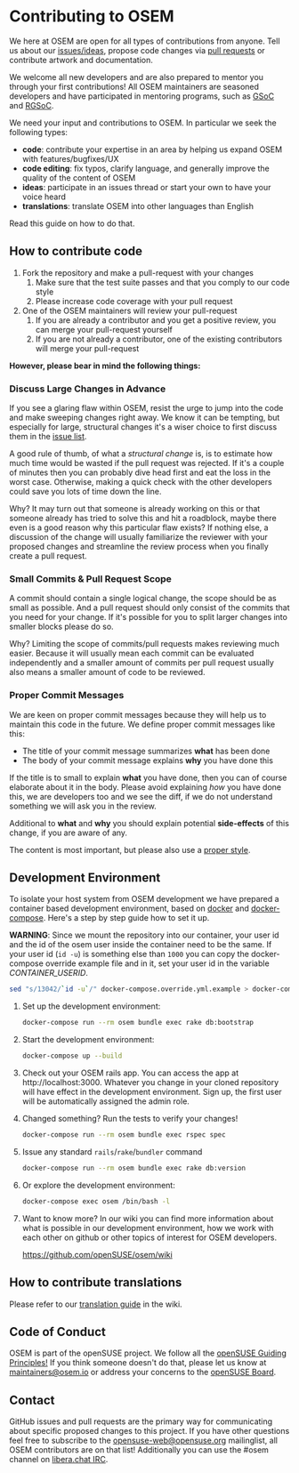 # Contributing to OSEM

We here at OSEM are open for all types of contributions from anyone. Tell us about our [issues/ideas](https://github.com/openSUSE/osem/issues/new), propose code changes via [pull requests](https://help.github.com/articles/using-pull-requests) or contribute artwork and documentation.

We welcome all new developers and are also prepared to mentor you through your first contributions! All OSEM maintainers are seasoned developers and have participated in mentoring programs, such as [GSoC](https://summerofcode.withgoogle.com/) and [RGSoC](https://railsgirlssummerofcode.org/).

We need your input and contributions to OSEM. In particular we seek the following types:

* **code**: contribute your expertise in an area by helping us expand OSEM with features/bugfixes/UX
* **code editing**: fix typos, clarify language, and generally improve the quality of the content of OSEM
* **ideas**: participate in an issues thread or start your own to have your voice heard
* **translations**: translate OSEM into other languages than English

Read this guide on how to do that.

## How to contribute code

1. Fork the repository and make a pull-request with your changes
    1. Make sure that the test suite passes and that you comply to our code style
    1. Please increase code coverage with your pull request
1. One of the OSEM maintainers will review your pull-request
    1. If you are already a contributor and you get a positive review, you can merge your pull-request yourself
    1. If you are not already a contributor, one of the existing contributors will merge your pull-request

**However, please bear in mind the following things:**

### Discuss Large Changes in Advance

If you see a glaring flaw within OSEM, resist the urge to jump into the
code and make sweeping changes right away. We know it can be tempting, but
especially for large, structural changes it's a wiser choice to first discuss
them in the [issue list](https://github.com/openSUSE/osem/issues).

A good rule of thumb, of what a *structural change* is, is to estimate how much
time would be wasted if the pull request was rejected. If it's a couple of minutes
then you can probably dive head first and eat the loss in the worst case. Otherwise,
making a quick check with the other developers could save you lots of time down the line.

Why? It may turn out that someone is already working on this or that someone already
has tried to solve this and hit a roadblock, maybe there even is a good reason
why this particular flaw exists? If nothing else, a discussion of the change will
usually familiarize the reviewer with your proposed changes and streamline the
review process when you finally create a pull request.

### Small Commits & Pull Request Scope

A commit should contain a single logical change, the scope should be as small
as possible. And a pull request should only consist of the commits that you
need for your change. If it's possible for you to split larger changes into
smaller blocks please do so.

Why? Limiting the scope of commits/pull requests makes reviewing much easier.
Because it will usually mean each commit can be evaluated independently and a
smaller amount of commits per pull request usually also means a smaller amount
of code to be reviewed.

### Proper Commit Messages

We are keen on proper commit messages because they will help us to maintain
this code in the future. We define proper commit messages like this:

* The title of your commit message summarizes **what** has been done
* The body of your commit message explains **why** you have done this

If the title is to small to explain **what** you have done, then you can of course
elaborate about it in the body. Please avoid explaining *how* you have done this,
we are developers too and we see the diff, if we do not understand something we will
ask you in the review.

Additional to **what** and **why** you should explain potential **side-effects** of
this change, if you are aware of any.

The content is most important, but please also use a [proper style](https://github.com/openSUSE/osem/wiki/Commit-message-guidelines).

## Development Environment

To isolate your host system from OSEM development we have prepared a container
based development environment, based on [docker](https://www.docker.com/) and
[docker-compose](https://docs.docker.com/compose/). Here's a step by step guide
how to set it up.

**WARNING**: Since we mount the repository into our container, your user id and
the id of the osem user inside the container need to be the same. If your user
id (`id -u`) is something else than `1000` you can copy the docker-compose
override example file and in it, set your user id in the variable
*CONTAINER_USERID*.

```bash
sed "s/13042/`id -u`/" docker-compose.override.yml.example > docker-compose.override.yml
```


1. Set up the development environment:
    ```bash
    docker-compose run --rm osem bundle exec rake db:bootstrap
    ```

1. Start the development environment:
    ```bash
    docker-compose up --build
    ```

1. Check out your OSEM rails app. You can access the app at http://localhost:3000. Whatever you change in your cloned repository will have effect in the development environment. Sign up, the first user will be automatically assigned the admin role.

1. Changed something? Run the tests to verify your changes!
    ```bash
    docker-compose run --rm osem bundle exec rspec spec
    ```

1. Issue any standard `rails`/`rake`/`bundler` command
    ```bash
    docker-compose run --rm osem bundle exec rake db:version
    ```

1. Or explore the development environment:
    ```bash
    docker-compose exec osem /bin/bash -l
    ```

1. Want to know more?
    In our wiki you can find more information about what is possible in our development environment,
    how we work with each other on github or other topics of interest for OSEM developers.

    https://github.com/openSUSE/osem/wiki

## How to contribute translations

Please refer to our [translation guide](https://github.com/openSUSE/osem/wiki/Translation) in the wiki.

## Code of Conduct

OSEM is part of the openSUSE project. We follow all the
[openSUSE Guiding Principles!](http://en.opensuse.org/openSUSE:Guiding_principles)
If you think someone doesn't do that, please let us know at maintainers@osem.io or
address your concerns to the [openSUSE Board](https://en.opensuse.org/openSUSE:Board).

## Contact

GitHub issues and pull requests are the primary way for communicating about specific proposed
changes to this project. If you have other questions feel free to subscribe to
the [opensuse-web@opensuse.org](http://lists.opensuse.org/opensuse-web/)
mailinglist, all OSEM contributors are on that list! Additionally you can use the #osem channel
on [libera.chat IRC](https://libera.chat).
